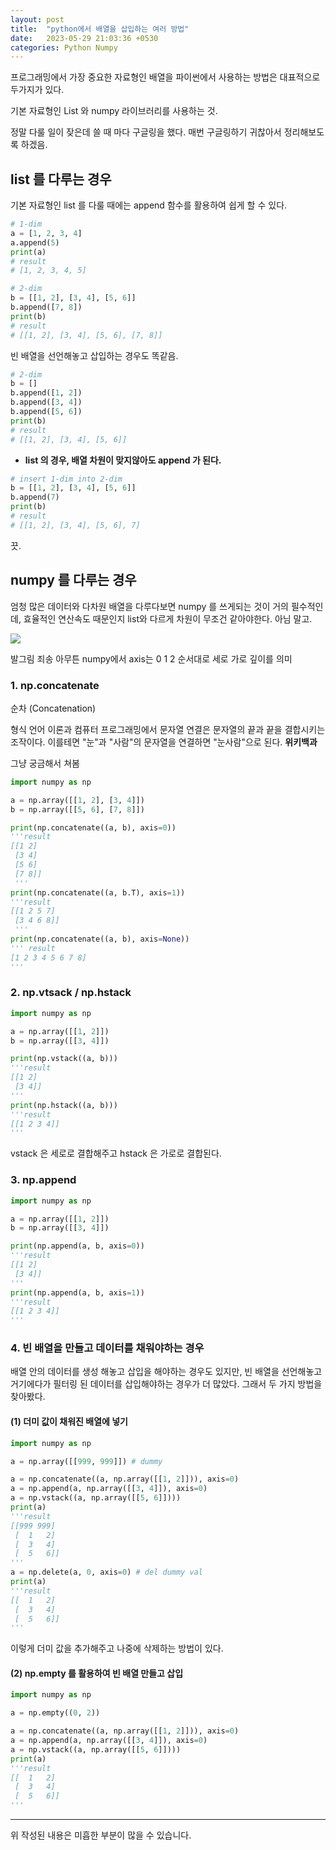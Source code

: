 ```yaml
---
layout: post
title:  "python에서 배열을 삽입하는 여러 방법"
date:   2023-05-29 21:03:36 +0530
categories: Python Numpy
---
```

프로그래밍에서 가장 중요한 자료형인 배열을 파이썬에서 사용하는 방법은 대표적으로 두가지가 있다.

기본 자료형인 List 와 numpy 라이브러리를 사용하는 것.

정말 다룰 일이 잦은데 쓸 때 마다 구글링을 했다.
매번 구글링하기 귀찮아서 정리해보도록 하겠음.

## list 를 다루는 경우
기본 자료형인 list 를 다룰 때에는 append 함수를 활용하여 쉽게 할 수 있다.

```python
# 1-dim
a = [1, 2, 3, 4]
a.append(5)
print(a)
# result
# [1, 2, 3, 4, 5]

# 2-dim
b = [[1, 2], [3, 4], [5, 6]]
b.append([7, 8])
print(b)
# result
# [[1, 2], [3, 4], [5, 6], [7, 8]]
```

빈 배열을 선언해놓고 삽입하는 경우도 똑같음.

```python
# 2-dim
b = []
b.append([1, 2])
b.append([3, 4])
b.append([5, 6])
print(b)
# result
# [[1, 2], [3, 4], [5, 6]]
```

* **list 의 경우, 배열 차원이 맞지않아도 append 가 된다.**

```python
# insert 1-dim into 2-dim 
b = [[1, 2], [3, 4], [5, 6]]
b.append(7)
print(b)
# result
# [[1, 2], [3, 4], [5, 6], 7]
```

끗.

## numpy 를 다루는 경우
엄청 많은 데이터와 다차원 배열을 다루다보면 numpy 를 쓰게되는 것이 거의 필수적인데, 효율적인 연산속도 때문인지 list와 다르게 차원이 무조건 같아야한다.
아님 말고.

![](https://velog.velcdn.com/images/swooeun/post/b66908e3-7e76-4f42-950f-75736e13f7f3/image.png)

발그림 죄송
아무튼 numpy에서 axis는 0 1 2 순서대로 세로 가로 깊이를 의미

### 1. np.concatenate

순차 (Concatenation) 

형식 언어 이론과 컴퓨터 프로그래밍에서 문자열 연결은 문자열의 끝과 끝을 결합시키는 조작이다. 이를테면 "눈"과 "사람"의 문자열을 연결하면 "눈사람"으로 된다. **위키백과**

그냥 궁금해서 쳐봄

```python
import numpy as np

a = np.array([[1, 2], [3, 4]])
b = np.array([[5, 6], [7, 8]])

print(np.concatenate((a, b), axis=0))
'''result
[[1 2]
 [3 4]
 [5 6]
 [7 8]]
 ''' 
print(np.concatenate((a, b.T), axis=1))
'''result
[[1 2 5 7]
 [3 4 6 8]]
 '''
print(np.concatenate((a, b), axis=None))
''' result
[1 2 3 4 5 6 7 8]
'''
```

### 2. np.vtsack / np.hstack
```python
import numpy as np

a = np.array([[1, 2]])
b = np.array([[3, 4]])

print(np.vstack((a, b)))
'''result
[[1 2]
 [3 4]]
'''
print(np.hstack((a, b)))
'''result
[[1 2 3 4]]
'''
```

vstack 은 세로로 결합해주고 hstack 은 가로로 결합된다.

### 3. np.append
```python
import numpy as np

a = np.array([[1, 2]])
b = np.array([[3, 4]])

print(np.append(a, b, axis=0))
'''result
[[1 2]
 [3 4]]
'''
print(np.append(a, b, axis=1))
'''result
[[1 2 3 4]]
'''
```

### 4. 빈 배열을 만들고 데이터를 채워야하는 경우
배열 안의 데이터를 생성 해놓고 삽입을 해야하는 경우도 있지만, 
빈 배열을 선언해놓고 거기에다가 필터링 된 데이터를 삽입해야하는 경우가 더 많았다.
그래서 두 가지 방법을 찾아봤다.

#### (1) 더미 값이 채워진 배열에 넣기

```python
import numpy as np

a = np.array([[999, 999]]) # dummy

a = np.concatenate((a, np.array([[1, 2]])), axis=0)
a = np.append(a, np.array([[3, 4]]), axis=0)
a = np.vstack((a, np.array([[5, 6]])))
print(a)
'''result
[[999 999]
 [  1   2]
 [  3   4]
 [  5   6]]
'''
a = np.delete(a, 0, axis=0) # del dummy val
print(a)
'''result
[[  1   2]
 [  3   4]
 [  5   6]]
'''
```
이렇게 더미 값을 추가해주고 나중에 삭제하는 방법이 있다.

#### (2) np.empty 를 활용하여 빈 배열 만들고 삽입
```python
import numpy as np

a = np.empty((0, 2))

a = np.concatenate((a, np.array([[1, 2]])), axis=0)
a = np.append(a, np.array([[3, 4]]), axis=0)
a = np.vstack((a, np.array([[5, 6]])))
print(a)
'''result
[[  1   2]
 [  3   4]
 [  5   6]]
'''
```

---
위 작성된 내용은 미흡한 부분이 많을 수 있습니다.